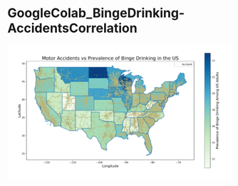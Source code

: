 # GoogleColab_BingeDrinking-AccidentsCorrelation

![alt text](https://github.com/pkallem/GoogleColab_BingeDrinking-AccidentsCorrelation/blob/main/unknown.png)
